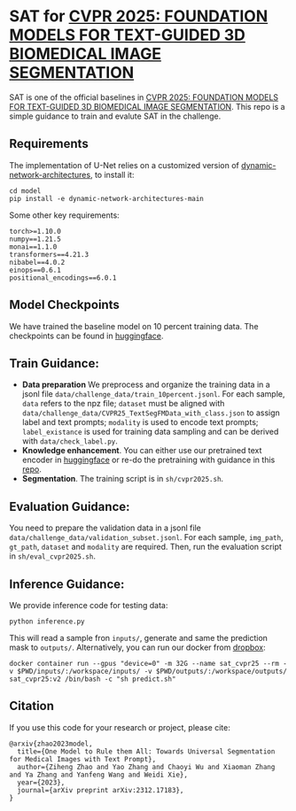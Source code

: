 # SAT for [CVPR 2025: FOUNDATION MODELS FOR TEXT-GUIDED 3D BIOMEDICAL IMAGE SEGMENTATION](https://www.codabench.org/competitions/5651/)

SAT is one of the official baselines in [CVPR 2025: FOUNDATION MODELS FOR TEXT-GUIDED 3D BIOMEDICAL IMAGE SEGMENTATION](https://www.codabench.org/competitions/5651/). This repo is a simple guidance to train and evalute SAT in the challenge.

## Requirements
The implementation of U-Net relies on a customized version of [dynamic-network-architectures](https://github.com/MIC-DKFZ/dynamic-network-architectures), to install it:
```
cd model
pip install -e dynamic-network-architectures-main
```

Some other key requirements:
```
torch>=1.10.0
numpy==1.21.5
monai==1.1.0 
transformers==4.21.3
nibabel==4.0.2
einops==0.6.1
positional_encodings==6.0.1
```

## Model Checkpoints
We have trained the baseline model on 10 percent training data. The checkpoints can be found in [huggingface](https://huggingface.co/zzh99/SAT/tree/main/Nano).

## Train Guidance:
- **Data preparation** We preprocess and organize the training data in a jsonl file `data/challenge_data/train_10percent.jsonl`. For each sample, `data` refers to the npz file; `dataset` must be aligned with `data/challenge_data/CVPR25_TextSegFMData_with_class.json` to assign label and text prompts; `modality` is used to encode text prompts; `label_existance` is used for training data sampling and can be derived with `data/check_label.py`.
- **Knowledge enhancement**. You can either use our pretrained text encoder in [huggingface](https://huggingface.co/zzh99/SAT/tree/main/Pretrain) or re-do the pretraining with guidance in this [repo](https://github.com/zhaoziheng/SAT-Pretrain/tree/master).
- **Segmentation**. The training script is in `sh/cvpr2025.sh`.

## Evaluation Guidance:
You need to prepare the validation data in a jsonl file `data/challenge_data/validation_subset.jsonl`. For each sample, `img_path`, `gt_path`, `dataset` and `modality` are required. Then, run the evaluation script in `sh/eval_cvpr2025.sh`.

## Inference Guidance:
We provide inference code for testing data:
```
python inference.py
```
This will read a sample fron `inputs/`, generate and same the prediction mask to `outputs/`. 
Alternatively, you can run our docker from [dropbox](https://www.dropbox.com/scl/fo/r616q5oaxgsq740txya88/ALjxrzUOUzB7KbPs0WDiS0s?rlkey=zmfxbd8xo9t9dlwju38nbokq8&st=wy1tpl0n&dl=0):
```
docker container run --gpus "device=0" -m 32G --name sat_cvpr25 --rm -v $PWD/inputs/:/workspace/inputs/ -v $PWD/outputs/:/workspace/outputs/ sat_cvpr25:v2 /bin/bash -c "sh predict.sh"
```

## Citation
If you use this code for your research or project, please cite:
```
@arxiv{zhao2023model,
  title={One Model to Rule them All: Towards Universal Segmentation for Medical Images with Text Prompt}, 
  author={Ziheng Zhao and Yao Zhang and Chaoyi Wu and Xiaoman Zhang and Ya Zhang and Yanfeng Wang and Weidi Xie},
  year={2023},
  journal={arXiv preprint arXiv:2312.17183},
}
```
